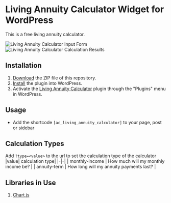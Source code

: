 # Living Annuity Calculator Widget for WordPress

This is a free living annuity calculator.

![Living Annuity Calculator Input Form](/assets/images/input-form.png "Living Annuity Calculator Input Form")
![Living Annuity Calculator Calculation Results](/assets/images/output-results.png "Living Annuity Calculator Calculation Results")

## Installation

1. [Download](https://github.com/ashen-coder/living-annuity-calculator) the ZIP file of this repository.
2. [Install](https://wordpress.com/support/plugins/install-a-plugin/#install-a-plugin-with-a-zip-file) the plugin into WordPress.
3. Activate the [Living Annuity Calculator](https://ashen-coder.github.io/living-annuity-calculator/ "Living Annuity Calculator Homepage") plugin through the "Plugins" menu in WordPress.

## Usage

* Add the shortcode `[ac_living_annuity_calculator]` to your page, post or sidebar

## Calculation Types

Add `?type=<value>` to the url to set the calculation type of the calculator
|value| calculation type|
|-|-|
| monthly-income | How much will my monthly income be? |
| annuity-term | How long will my annuity payments last? |

## Libraries in Use

1. [Chart.js](https://www.chartjs.org/)
